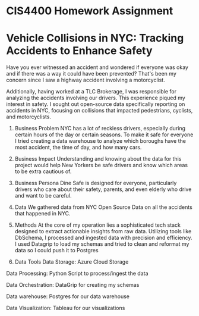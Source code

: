 #  CIS4400 Homework Assignment
# Vehicle Collisions in NYC: Tracking Accidents to Enhance Safety
Have you ever witnessed an accident and wondered if everyone was okay and if there was a way it could have been prevented? That's been my concern since I saw a highway accident involving a motorcyclist.

Additionally, having worked at a TLC Brokerage, I was responsible for analyzing the accidents involving our drivers. This experience piqued my interest in safety. I sought out open-source data specifically reporting on accidents in NYC, focusing on collisions that impacted pedestrians, cyclists, and motorcyclists.

1. Business Problem
NYC has a lot of reckless drivers, especially during certain hours of the day or certain seasons. To make it safe for everyone I tried creating a data warehouse to analyze which boroughs have the most accident, the time of day, and how many cars. 

2. Business Impact
Understanding and knowing about the data for this project would help New Yorkers be safe drivers and know which areas to be extra cautious of. 

3. Business Persona
Dine Safe is designed for everyone, particularly drivers who care about their safety, parents, and even elderly who drive and want to be careful. 

4. Data
We gathered data from NYC Open Source Data on all the accidents that happened in NYC. 

5. Methods
At the core of my operation lies a sophisticated tech stack designed to extract actionable insights from raw data. Utilizing tools like DbSchema, I processed and ingested data with precision and efficiency. I used Datagrip to load my schemas and tried to clean and reformat my data so I could push it to Postgres

6. Data Tools
Data Storage: Azure Cloud Storage

Data Processing: Python Script to process/ingest the data

Data Orchestration: DataGrip for creating my schemas

Data warehouse: Postgres for our data warehouse

Data Visualization: Tableau for our visualizations

